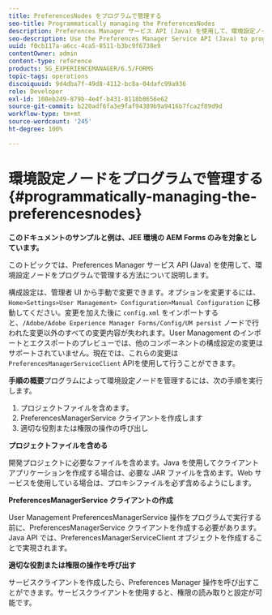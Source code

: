 ```yaml
---
title: PreferencesNodes をプログラムで管理する
seo-title: Programmatically managing the PreferencesNodes
description: Preferences Manager サービス API (Java) を使用して、環境設定ノードをプログラムで管理してください。
seo-description: Use the Preferences Manager Service API (Java) to programmatically manage the Preferences Nodes.
uuid: f0cb117a-a6cc-4ca5-8511-b3bc9f6738e9
contentOwner: admin
content-type: reference
products: SG_EXPERIENCEMANAGER/6.5/FORMS
topic-tags: operations
discoiquuid: 9d4dba7f-49d8-4112-bc8a-04dafc99a936
role: Developer
exl-id: 108eb249-879b-4e4f-b431-8118b8656e62
source-git-commit: b220adf6fa3e9faf94389b9a9416b7fca2f89d9d
workflow-type: tm+mt
source-wordcount: '245'
ht-degree: 100%

---
```


# 環境設定ノードをプログラムで管理する {#programmatically-managing-the-preferencesnodes}

**このドキュメントのサンプルと例は、JEE 環境の AEM Forms のみを対象としています。**

このトピックでは、Preferences Manager サービス API (Java) を使用して、環境設定ノードをプログラムで管理する方法について説明します。

構成設定は、管理者 UI から手動で変更できます。オプションを変更するには、`Home>Settings>User Management> Configuration>Manual Configuration` に移動してください。変更を加えた後に `config.xml` をインポートすると、`/Adobe/Adobe Experience Manager Forms/Config/UM persist` ノードで行われた変更以外のすべての変更内容が失われます。User Management のインポートとエクスポートのプレビューでは、他のコンポーネントの構成設定の変更はサポートされていません。現在では、これらの変更は `PreferencesManagerServiceClient` APIを使用して行うことができます。

**手順の概要**&#x200B;プログラムによって環境設定ノードを管理するには、次の手順を実行します。

1. プロジェクトファイルを含めます。
1. PreferencesManagerService クライアントを作成します
1. 適切な役割または権限の操作の呼び出し

**プロジェクトファイルを含める**

開発プロジェクトに必要なファイルを含めます。Java を使用してクライアントアプリケーションを作成する場合は、必要な JAR ファイルを含めます。Web サービスを使用している場合は、プロキシファイルを必ず含めるようにします。

**PreferencesManagerService クライアントの作成**

User Management PreferencesManagerService 操作をプログラムで実行する前に、PreferencesManagerService クライアントを作成する必要があります。Java API では、PreferencesManagerServiceClient オブジェクトを作成することで実現されます。

**適切な役割または権限の操作を呼び出す**

サービスクライアントを作成したら、Preferences Manager 操作を呼び出すことができます。サービスクライアントを使用すると、権限の読み取りと設定が可能です。

